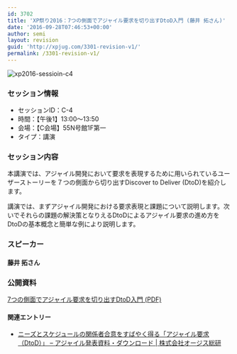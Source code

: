 ```yaml
---
id: 3702
title: 'XP祭り2016：7つの側面でアジャイル要求を切り出すDtoD入門 (藤井 拓さん)'
date: '2016-09-28T07:46:53+00:00'
author: semi
layout: revision
guid: 'http://xpjug.com/3301-revision-v1/'
permalink: /3301-revision-v1/
---
```


![xp2016-sessioin-c4](http://xpjug.com/wp-content/uploads/2016/08/xp2016-sessioin-c4.png)

### セッション情報

- セッションID：C-4
- 時間：【午後1】13:00～13:50
- 会場：【C会場】55N号館1F第一
- タイプ：講演

### セッション内容

本講演では、アジャイル開発において要求を表現するために用いられているユーザーストーリーを７つの側面から切り出すDiscover to Deliver (DtoD)を紹介します。

講演では、まずアジャイル開発における要求表現と課題について説明します。次いでそれらの課題の解決策となりえるDtoDによるアジャイル要求の進め方をDtoDの基本概念と簡単な例により説明します。

### スピーカー

#### 藤井 拓さん

### 公開資料

[7つの側面でアジャイル要求を切り出すDtoD入門 (PDF)](http://www.ogis-ri.co.jp/pickup/agile/docs/DtoD_intro.pdf)

#### 関連エントリー

- [ニーズとスケジュールの関係者合意をすばやく得る「アジャイル要求（DtoD）」 – アジャイル発表資料・ダウンロード | 株式会社オージス総研](http://www.ogis-ri.co.jp/pickup/agile/agilerad.html)